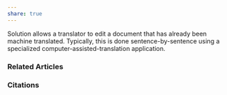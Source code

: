 ```yaml
---
share: true
---
```


Solution allows a translator to edit a document that has already been machine translated. Typically, this is done sentence-by-sentence using a specialized computer-assisted-translation application.

### Related Articles

### Citations
